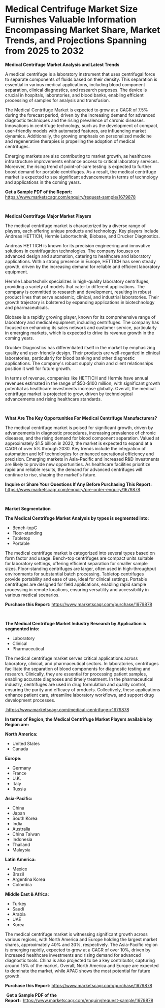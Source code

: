 <p><h1>Medical Centrifuge Market Size Furnishes Valuable Information Encompassing Market Share, Market Trends, and Projections Spanning from 2025 to 2032</h1></p><p><strong>Medical Centrifuge Market Analysis and Latest Trends</strong></p>
<p><p>A medical centrifuge is a laboratory instrument that uses centrifugal force to separate components of fluids based on their density. This separation is essential in various medical applications, including blood component separation, clinical diagnostics, and research purposes. The device is crucial in hospitals, laboratories, and blood banks, enabling efficient processing of samples for analysis and transfusion.</p><p>The Medical Centrifuge Market is expected to grow at a CAGR of 7.5% during the forecast period, driven by the increasing demand for advanced diagnostic techniques and the rising prevalence of chronic diseases. Innovations in centrifuge technology, such as the development of compact, user-friendly models with automated features, are influencing market dynamics. Additionally, the growing emphasis on personalized medicine and regenerative therapies is propelling the adoption of medical centrifuges.</p><p>Emerging markets are also contributing to market growth, as healthcare infrastructure improvements enhance access to critical laboratory services. Moreover, the rising trend of point-of-care testing is expected to further boost demand for portable centrifuges. As a result, the medical centrifuge market is expected to see significant advancements in terms of technology and applications in the coming years.</p></p>
<p><strong>Get a Sample PDF of the Report:&nbsp;</strong> <a href="https://www.marketscagr.com/enquiry/request-sample/1679878?utm_campaign=3228&utm_medium=2&utm_source=Github&utm_content=ia&utm_term=13042025&utm_id=medical-centrifuge">https://www.marketscagr.com/enquiry/request-sample/1679878</a></p>
<p>&nbsp;</p>
<p><strong>Medical Centrifuge Major Market Players</strong></p>
<p><p>The medical centrifuge market is characterized by a diverse range of players, each offering unique products and technology. Key players include Andreas HETTICH, Hermle Labortechnik, Biobase, and Drucker Diagnostics. </p><p>Andreas HETTICH is known for its precision engineering and innovative solutions in centrifugation technologies. The company focuses on advanced design and automation, catering to healthcare and laboratory applications. With a strong presence in Europe, HETTICH has seen steady growth, driven by the increasing demand for reliable and efficient laboratory equipment.</p><p>Hermle Labortechnik specializes in high-quality laboratory centrifuges, providing a variety of models that cater to different applications. The company is committed to research and development, resulting in robust product lines that serve academic, clinical, and industrial laboratories. Their growth trajectory is bolstered by expanding applications in biotechnology and pharmaceuticals.</p><p>Biobase is a rapidly growing player, known for its comprehensive range of laboratory and medical equipment, including centrifuges. The company has focused on enhancing its sales network and customer service, particularly in emerging markets, which is expected to drive its revenue growth in the coming years.</p><p>Drucker Diagnostics has differentiated itself in the market by emphasizing quality and user-friendly design. Their products are well-regarded in clinical laboratories, particularly for blood banking and other diagnostic applications. The company's robust supply chain and client relationships position it well for future growth.</p><p>In terms of revenue, companies like HETTICH and Hermle have annual revenues estimated in the range of $50-$100 million, with significant growth potential as healthcare investments increase globally. Overall, the medical centrifuge market is projected to grow, driven by technological advancements and rising healthcare standards.</p></p>
<p>&nbsp;</p>
<p><strong>What Are The Key Opportunities For Medical Centrifuge Manufacturers?</strong></p>
<p><p>The medical centrifuge market is poised for significant growth, driven by advancements in diagnostic procedures, increasing prevalence of chronic diseases, and the rising demand for blood component separation. Valued at approximately $1.5 billion in 2022, the market is expected to expand at a CAGR of over 5% through 2030. Key trends include the integration of automation and IoT technologies for enhanced operational efficiency and precision. Emerging markets in Asia-Pacific and increased R&D investments are likely to provide new opportunities. As healthcare facilities prioritize rapid and reliable results, the demand for advanced centrifuges will continue to rise, shaping the market's future.</p></p>
<p><strong>Inquire or Share Your Questions If Any Before Purchasing This Report:</strong> <a href="https://www.marketscagr.com/enquiry/pre-order-enquiry/1679878?utm_campaign=3228&utm_medium=2&utm_source=Github&utm_content=ia&utm_term=13042025&utm_id=medical-centrifuge">https://www.marketscagr.com/enquiry/pre-order-enquiry/1679878</a></p>
<p>&nbsp;</p>
<p><strong>Market Segmentation</strong></p>
<p><strong>The Medical Centrifuge Market Analysis by types is segmented into:</strong></p>
<p><ul><li>Bench-topC</li><li>Floor-standing</li><li>Tabletop</li><li>Portable</li></ul></p>
<p><p>The medical centrifuge market is categorized into several types based on form factor and usage. Bench-top centrifuges are compact units suitable for laboratory settings, offering efficient separation for smaller sample sizes. Floor-standing centrifuges are larger, often used in high-throughput environments for substantial batch processing. Tabletop centrifuges provide portability and ease of use, ideal for clinical settings. Portable centrifuges are designed for field applications, enabling rapid sample processing in remote locations, ensuring versatility and accessibility in various medical scenarios.</p></p>
<p><strong>Purchase this Report:&nbsp;</strong><a href="https://www.marketscagr.com/purchase/1679878?utm_campaign=3228&utm_medium=2&utm_source=Github&utm_content=ia&utm_term=13042025&utm_id=medical-centrifuge">https://www.marketscagr.com/purchase/1679878</a></p>
<p>&nbsp;</p>
<p><strong>The Medical Centrifuge Market Industry Research by Application is segmented into:</strong></p>
<p><ul><li>Laboratory</li><li>Clinical</li><li>Pharmaceutical</li></ul></p>
<p><p>The medical centrifuge market serves critical applications across laboratory, clinical, and pharmaceutical sectors. In laboratories, centrifuges facilitate the separation of blood components for diagnostic testing and research. Clinically, they are essential for processing patient samples, enabling accurate diagnoses and timely treatment. In the pharmaceutical industry, centrifuges are used in drug formulation and quality control, ensuring the purity and efficacy of products. Collectively, these applications enhance patient care, streamline laboratory workflows, and support drug development processes.</p></p>
<p><a href="https://www.marketscagr.com/medical-centrifuge-r1679878?utm_campaign=3228&utm_medium=2&utm_source=Github&utm_content=ia&utm_term=13042025&utm_id=medical-centrifuge">&nbsp;https://www.marketscagr.com/medical-centrifuge-r1679878</a></p>
<p><strong>In terms of Region, the Medical Centrifuge Market Players available by Region are:</strong></p>
<p>
    <p> <strong> North America: </strong>
        <ul>
            <li>United States</li>
            <li>Canada</li>
        </ul>
        </p> 
    <p> <strong> Europe: </strong>
        <ul>
            <li>Germany</li>
            <li>France</li>
            <li>U.K.</li>
            <li>Italy</li>
            <li>Russia</li>
        </ul>
        </p> 
    <p> <strong> Asia-Pacific: </strong>
        <ul>
            <li>China</li>
            <li>Japan</li>
            <li>South Korea</li>
            <li>India</li>
            <li>Australia</li>
            <li>China Taiwan</li>
            <li>Indonesia</li>
            <li>Thailand</li>
            <li>Malaysia</li>
        </ul>
        </p> 
    <p> <strong> Latin America: </strong>
        <ul>
            <li>Mexico</li>
            <li>Brazil</li>
            <li>Argentina Korea</li>
            <li>Colombia</li>
        </ul>
        </p> 
    <p> <strong> Middle East & Africa: </strong>
        <ul>
            <li>Turkey</li>
            <li>Saudi</li>
            <li>Arabia</li>
            <li>UAE</li>
            <li>Korea</li>
        </ul>
    </p>
    </p>
<p><p>The medical centrifuge market is witnessing significant growth across various regions, with North America and Europe holding the largest market shares, approximately 40% and 30%, respectively. The Asia-Pacific region is emerging rapidly, expected to grow at a CAGR of over 10%, driven by increased healthcare investments and rising demand for advanced diagnostic tools. China is also projected to be a key contributor, capturing around 15% of the market. Overall, North America and Europe are expected to dominate the market, while APAC shows the most potential for future growth.</p></p>
<p><strong>Purchase this Report: </strong><a href="https://www.marketscagr.com/purchase/1679878?utm_campaign=3228&utm_medium=2&utm_source=Github&utm_content=ia&utm_term=13042025&utm_id=medical-centrifuge">https://www.marketscagr.com/purchase/1679878</a></p>
<p>&nbsp;<strong>Get a Sample PDF of the Report:&nbsp;&nbsp;</strong><a href="https://www.marketscagr.com/enquiry/request-sample/1679878?utm_campaign=3228&utm_medium=2&utm_source=Github&utm_content=ia&utm_term=13042025&utm_id=medical-centrifuge">https://www.marketscagr.com/enquiry/request-sample/1679878</a></p>
<p><strong></strong></p>
<p><p></p><p></p><p></p></p>